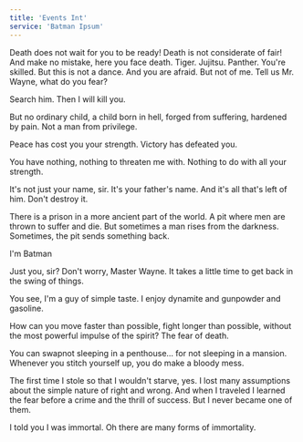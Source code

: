 ```yaml
---
title: 'Events Int'
service: 'Batman Ipsum'
---
```


Death does not wait for you to be ready! Death is not considerate of fair! And make no mistake, here you face death. Tiger. Jujitsu. Panther. You're skilled. But this is not a dance. And you are afraid. But not of me. Tell us Mr. Wayne, what do you fear?

Search him. Then I will kill you.

But no ordinary child, a child born in hell, forged from suffering, hardened by pain. Not a man from privilege.

Peace has cost you your strength. Victory has defeated you.

You have nothing, nothing to threaten me with. Nothing to do with all your strength.

It's not just your name, sir. It's your father's name. And it's all that's left of him. Don't destroy it.

There is a prison in a more ancient part of the world. A pit where men are thrown to suffer and die. But sometimes a man rises from the darkness. Sometimes, the pit sends something back.

I'm Batman

Just you, sir? Don't worry, Master Wayne. It takes a little time to get back in the swing of things.

You see, I'm a guy of simple taste. I enjoy dynamite and gunpowder and gasoline.

How can you move faster than possible, fight longer than possible, without the most powerful impulse of the spirit? The fear of death.

You can swapnot sleeping in a penthouse... for not sleeping in a mansion. Whenever you stitch yourself up, you do make a bloody mess.

The first time I stole so that I wouldn't starve, yes. I lost many assumptions about the simple nature of right and wrong. And when I traveled I learned the fear before a crime and the thrill of success. But I never became one of them.

I told you I was immortal. Oh there are many forms of immortality.
